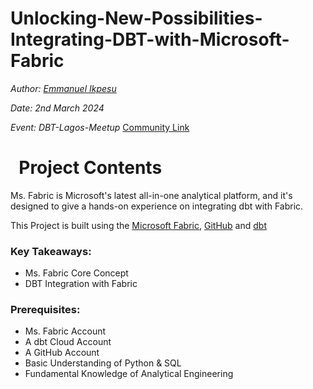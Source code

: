 Unlocking-New-Possibilities-Integrating-DBT-with-Microsoft-Fabric
========

*Author: [Emmanuel Ikpesu](https://www.linkedin.com/in/emmanuel-ikpesu-393708132/)*

*Date: 2nd March 2024*

*Event: DBT-Lagos-Meetup* [Community Link](getdbt.com/community)

&nbsp;
Project Contents
================
Ms. Fabric is Microsoft's latest all-in-one analytical platform, and it's designed to give a hands-on experience on integrating dbt with Fabric.

This Project is built using the [Microsoft Fabric](https://www.microsoft.com/en-us/microsoft-fabric), [GitHub](https://github.com/) and [dbt](https://www.getdbt.com/)


### Key Takeaways:
- Ms. Fabric Core Concept
- DBT Integration with Fabric

### Prerequisites:

- Ms. Fabric Account
- A dbt Cloud Account
- A GitHub Account
- Basic Understanding of Python & SQL
- Fundamental Knowledge of Analytical Engineering
